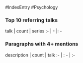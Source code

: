 #IndexEntry #Psychology

### Top 10 referring talks
talk | count | series
:- | - |: -

### Paragraphs with 4+ mentions
description | count | talk
:- | : - | :-

